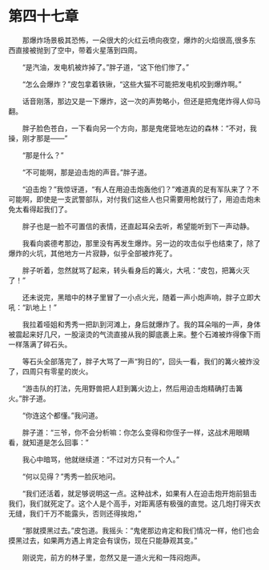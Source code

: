 # 第四十七章


　　那爆炸场景极其恐怖，一朵很大的火红云喷向夜空，爆炸的火焰很高,很多东西直接被抛到了空中，带着火星落到四周。

　　“是汽油，发电机被炸掉了。”胖子道，“这下他们惨了。”

　　“怎么会爆炸？”皮包拿着铁锹，“这些大猫不可能把发电机咬到爆炸啊。”

　　话音刚落，那边又是一下爆炸，这一次的声势略小，但还是把鬼佬炸得人仰马翻。

　　胖子脸色苍白，一下看向另一个方向，那是鬼佬营地左边的森林：“不对，我操，刚才那是——”

　　“那是什么？”

　　“不可能啊，那是迫击炮的声音。”胖子道。

　　“迫击炮？”我惊讶道，“有人在用迫击炮轰他们？”难道真的足有军队来了？不可能啊，即使是一支武警部队，对付我们这些人也只需要用枪就行了，用迫击炮未免太看得起我们了。

　　胖子也是一脸不可置信的表情，还直起耳朵去听，希望能听到下一声动静。

　　我看向裘德考那边，那里没有再发生爆炸。另一边的攻击似乎也结束了，除了爆炸的火坑，其他地方一片寂静，似乎全部被炸死了。

　　胖子听着，忽然就骂了起来，转头看身后的篝火，大吼：“皮包，把篝火灭了！”

　　还未说完，黑暗中的林子里冒了一小点火光，随着一声小炮声响，胖子立即大吼：“趴地上！”

　　我拉着哑姐和秀秀一把趴到河滩上，身后就爆炸了。我的耳朵嗡的一声，身体被震起来好几尺，一股滚烫的气流直接从我的脚底裹上来。整个石滩被炸得像下雨一样落满了碎石头。

　　等石头全部落完了，胖子大骂了一声“狗日的”，回头一看，我们的篝火被炸没了，四周只有零星的炭火。

　　“游击队的打法，先用野兽把人赶到篝火边上，然后用迫击炮精确打击篝火。”胖子道。

　　“你连这个都懂。”我问道。

　　胖子道：“三爷，你不会分析嘛：你怎么变得和你侄子一样，这战术用眼睛看，就知道是怎么回事：”

　　我心中暗骂，他就继续道：“不过对方只有一个人。”

　　“何以见得？”秀秀一脸灰地问。

　　“我们还活着，就足够说明这一点。这种战术，如果有人在迫击炮开炮前狙击我们，我们就死定了。这个人是个高手，对距离感有极强的直觉。这几炮打得天衣无缝，我们千万不能露头，否则还得挨炮，”

　　“那就摸黑过去。”皮包道。我摇头：“鬼佬那边肯定和我们情况一样，他们也会摸黑过去，如果两方遇上肯定会有误伤，现在只能静观其变。”

　　刚说完，前方的林子里，忽然又是一道火光和一阵闷炮声。


